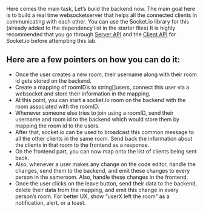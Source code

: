 Here comes the main task, Let’s build the backend now.
The main goal here is to build a real time websocketserver that helps all the connected clients in communicating with each other. You can use the Socket.io library for this (already added to the dependency list in the starter files)
It is highly recommended that you go through [Server API](https://socket.io/docs/v4/server-api/) and the [Client API](https://socket.io/docs/v4/client-api/) for Socket.io before attempting this lab.

## Here are a few pointers on how you can do it:
- Once the user creates a new room, their username along with their room id gets stored on the backend.
- Create a mapping of roomID’s to string[]users, connect this user via a websocket and store their information in the mapping. 
- At this point, you can start a socket.io room on the backend with the room associated with the roomID.
- Whenever someone else tries to join using a roomID, send their username and room id to the backend which would store them by mapping the room id to the users.
- After that, socket.io can be used to broadcast this common message to all the other clients in the same room. Send back the information about the clients in that room to the frontend as a response.
- On the frontend part, you can now map onto the list of clients being sent back.
- Also, whenever a user makes any change on the code editor, handle the changes, send them to the backend, and emit these changes to every person in the sameroom. Also, handle these changes in the frontend.
- Once the user clicks on the leave button, send their data to the backend, delete their data from the mapping, and emit this change in every person’s room.
For better UX, show “userX left the room” as a notification, alert, or a toast.
